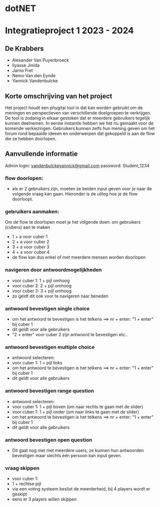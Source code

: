 # dotNET



# Integratieproject 1  2023 - 2024

## De Krabbers
- Alexander Van Puyenbroeck
- Ilyasse Jmida
- Jarno Fret
- Nemo Van den Eynde
- Yannick Vandenbulcke

## Korte omschrijving van het project
Het project houdt een phygital tool in dat kan worden gebruikt om de meningen en perspectieven van verschillende doelgroepen te verkrijgen. De tool is zodanig in elkaar gestoken dat er meerdere gebruikers tegelijk kunnen deelnemen. In eerste instantie hebben we het nu gemaakt voor de komende verkiezingen. Gebruikers kunnen zelfs hun mening geven om het forum rond bepaalde ideeen en onderwerpen dat gekoppeld is aan de flow die ze hebben doorlopen.


## Aanvullende informatie
Admin login: vandenbulckeyannick@gmail.com password: Student_1234

### flow doorlopen:
- als er 2 gebruikers zijn, moeten ze beiden input geven voor je naar de volgende vraag kan gaan. Hieronder is de uitleg hoe je de flow doorloopt.

### gebruikers aanmaken:
Om de flow te doorlopen moet je het volgende doen:
om gebruikers (cubers) aan te maken
- 1 + a voor cuber 1
- 2 + a voor cuber 2
- 3 + a voor cuber 3
- 4 + a voor cuber 4
- de flow kan dus enkel of met meerdere mensen worden doorlopen

### navigeren door antwoordmogelijkheden
- voor cuber 1: 1 + pijl omhoog
- voor cuber 2: 2 + pijl omhoog
- voor cuber 3: 3 + pijl omhoog
- zo geldt dit ook voor te navigeren naar beneden

### antwoord bevestigen single choice
- om het antwoord te bevestigen is het telkens ==> nr + enter: "1 + enter" bij cuber 1
- dit geldt voor alle gebruikers
- "2 + enter" voor cuber 2 zijn antwoord te bevestigen etc..

### antwoord bevestigen multiple choice
- antwoord selecteren:
- voor cuber 1: 1 + pijl links
- om het antwoord te bevestigen is het telkens ==> nr + enter: "1 + enter" bij cuber 1
- dit geldt voor alle gebruikers

### antwoord bevestigen range question
- antwoord selecteren:
- voor cuber 1: 1 + pijl boven (om naar rechts te gaan met de slider)
- voor cuber 1: 1 + pijl onder (om naar links te gaan met de slider)
- om het antwoord te bevestigen is het telkens ==> nr + enter: "1 + enter" bij cuber 1
- dit geldt voor alle gebruikers

### antwoord bevestigen open question
- Dit gaat nog niet met meerdere users, ze kunnen hun antwoorden bevestigen maar slechts één persoon kan input geven.

### vraag skippen
- voor cuber 1:
- 1 + rechtse pijl
- via een voting systeem beslist de meerderheid, bij 4 players wordt er geskipt
- eens er 3 players willen skippen
